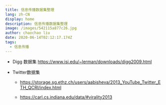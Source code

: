```yaml
---
title: 信息传播数据集整理
lang: zh-CN
display: home
description: 信息传播数据集整理
image: /images/542115a877c26.jpg
author: chaochao liu
date: 2020-06-14T02:12:17.174Z
tags:
  - 信息传播
---
```

- Digg 数据集 https://www.isi.edu/~lerman/downloads/digg2009.html

- Twitter数据集 
    -  https://storage.sg.ethz.ch/users/aabisheva/2013_YouTube_Twitter_ETH_QCRI/index.html

    - https://carl.cs.indiana.edu/data/#virality2013
